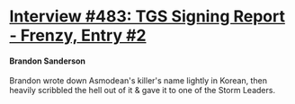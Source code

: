 # [Interview #483: TGS Signing Report - Frenzy, Entry #2](https://www.theoryland.com/intvmain.php?i=483#2)

#### Brandon Sanderson

Brandon wrote down Asmodean's killer's name lightly in Korean, then heavily scribbled the hell out of it & gave it to one of the Storm Leaders.


